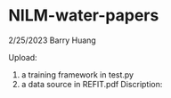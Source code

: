 # NILM-water-papers

2/25/2023 Barry Huang 

Upload:
1. a training framework in test.py
2. a data source in REFIT.pdf
Discription:
